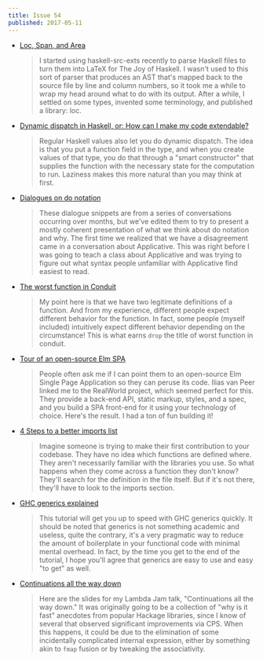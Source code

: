 ```yaml
---
title: Issue 54
published: 2017-05-11
---
```


-   [Loc, Span, and Area](https://chris-martin.org/2017/loc)

    > I started using haskell-src-exts recently to parse Haskell files to turn them into LaTeX for The Joy of Haskell. I wasn't used to this sort of parser that produces an AST that's mapped back to the source file by line and column numbers, so it took me a while to wrap my head around what to do with its output. After a while, I settled on some types, invented some terminology, and published a library: loc.

-   [Dynamic dispatch in Haskell, or: How can I make my code extendable?](https://two-wrongs.com/dynamic-dispatch-in-haskell-how-to-make-code-extendable)

    > Regular Haskell values also let you do dynamic dispatch. The idea is that you put a function field in the type, and when you create values of that type, you do that through a "smart constructor" that supplies the function with the necessary state for the computation to run. Laziness makes this more natural than you may think at first.

-   [Dialogues on do notation](https://joyofhaskell.com/posts/2017-05-07-do-notation.html)

    > These dialogue snippets are from a series of conversations occurring over months, but we've edited them to try to present a mostly coherent presentation of what we think about do notation and why. The first time we realized that we have a disagreement came in a conversation about Applicative. This was right before I was going to teach a class about Applicative and was trying to figure out what syntax people unfamiliar with Applicative find easiest to read.

-   [The worst function in Conduit](https://www.snoyman.com/blog/2017/05/worst-function-in-conduit)

    > My point here is that we have two legitimate definitions of a function. And from my experience, different people expect different behavior for the function. In fact, some people (myself included) intuitively expect different behavior depending on the circumstance! This is what earns `drop` the title of worst function in conduit.

-   [Tour of an open-source Elm SPA](https://dev.to/rtfeldman/tour-of-an-open-source-elm-spa)

    > People often ask me if I can point them to an open-source Elm Single Page Application so they can peruse its code. Ilias van Peer linked me to the RealWorld project, which seemed perfect for this. They provide a back-end API, static markup, styles, and a spec, and you build a SPA front-end for it using your technology of choice. Here's the result. I had a ton of fun building it!

-   [4 Steps to a better imports list](https://mmhaskell.com/blog/2017/5/8/4-steps-to-a-better-imports-list)

    > Imagine someone is trying to make their first contribution to your codebase. They have no idea which functions are defined where. They aren't necessarily familiar with the libraries you use. So what happens when they come across a function they don't know? They'll search for the definition in the file itself. But if it's not there, they'll have to look to the imports section.

-   [GHC generics explained](https://stackbuilders.com/tutorials/haskell/generics/index.html)

    > This tutorial will get you up to speed with GHC generics quickly. It should be noted that generics is not something academic and useless, quite the contrary, it's a very pragmatic way to reduce the amount of boilerplate in your functional code with minimal mental overhead. In fact, by the time you get to the end of the tutorial, I hope you'll agree that generics are easy to use and easy "to get" as well.

-   [Continuations all the way down](http://teh.id.au/posts/2017/05/10/lambdajam-slides/index.html)

    > Here are the slides for my Lambda Jam talk, "Continuations all the way down." It was originally going to be a collection of "why is it fast" anecdotes from popular Hackage libraries, since I know of several that observed significant improvements via CPS. When this happens, it could be due to the elimination of some incidentally complicated internal expression, either by something akin to `fmap` fusion or by tweaking the associativity.
